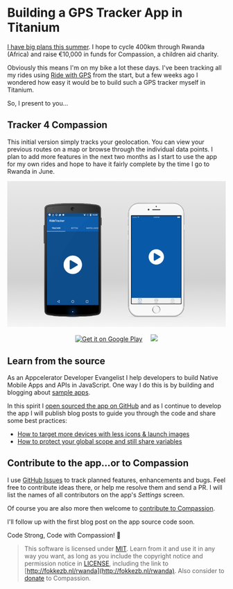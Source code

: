 # Building a GPS Tracker App in Titanium

[I have big plans this summer](http://fokkezb.nl/rwanda). I hope to cycle 400km through Rwanda (Africa) and raise €10,000 in funds for Compassion, a children aid charity.

Obviously this means I'm on my bike a lot these days. I've been tracking all my rides using [Ride with GPS](https://ridewithgps.com) from the start, but a few weeks ago I wondered how easy it would be to build such a GPS tracker myself in Titanium.

So, I present to you...

## Tracker 4 Compassion

This initial version simply tracks your geolocation. You can view your previous routes on a map or browse through the individual data points. I plan to add more features in the next two months as I start to use the app for my own rides and hope to have it fairly complete by the time I go to Rwanda in June.

![Screenshots](docs/assets/screenshots.png)

<p align="center"><a href="https://play.google.com/store/apps/details?id=nl.fokkezb.tracker" target="_blank"><img alt="Get it on Google Play" src="https://play.google.com/intl/en_us/badges/images/apps/en-play-badge.png" width="150" /></a>&nbsp;&nbsp;&nbsp;&nbsp;&nbsp;<a href="https://itunes.apple.com/us/app/g.o.-tracker-4-compassion/id1100240821?ls=1&mt=8" target="_blank"><img src="https://devimages.apple.com.edgekey.net/app-store/marketing/guidelines/images/badge-download-on-the-app-store.svg" width="150" /></a></p>

## Learn from the source

As an Appcelerator Developer Evangelist I help developers to build Native Mobile Apps and APIs in JavaScript. One way I do this is by building and blogging about [sample apps](https://github.com/appcelerator-developer-relations).

In this spirit I [open sourced the app on GitHub](https://github.com/fokkezb/tracker) and as I continue to develop the app I will publish blog posts to guide you through the code and share some best practices:

* [How to target more devices with less icons & launch images](docs/icons-launch-images.md)
* [How to protect your global scope and still share variables](docs/global-scope.md)

## Contribute to the app...or to Compassion

I use [GitHub Issues](https://github.com/fokkezb/tracker/issues) to track planned features, enhancements and bugs. Feel free to contribute ideas there, or help me resolve them and send a PR. I will list the names of all contributors on the app's *Settings* screen.

Of course you are also more then welcome to [contribute to Compassion](http://fokkezb.nl/rwanda).

I'll follow up with the first blog post on the app source code soon.

Code Strong, Code with Compassion! 🚴

> This software is licensed under [MIT](http://choosealicense.com/licenses/mit/). Learn from it and use it in any way you want, as long as you include the copyright notice and permission notice in [LICENSE](LICENSE), including the link to [http://fokkezb.nl/rwanda](http://fokkezb.nl/rwanda). Also consider to [donate](https://www.muskathlon.com/en-us/athletes/1134/fokke-zandbergen.html) to Compassion.
